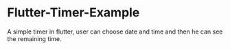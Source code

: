 # Flutter-Timer-Example
A simple timer in flutter, user can choose date and time and then he can see the remaining time.
